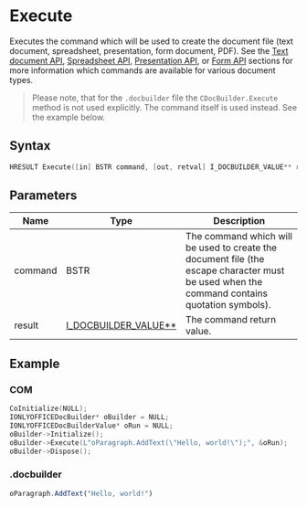 # Execute

Executes the command which will be used to create the document file (text document, spreadsheet, presentation, form document, PDF). See the [Text document API](../../../../Office%20API/Usage%20API/Text%20Document%20API/Text%20Document%20API.md), [Spreadsheet API](../../../../Office%20API/Usage%20API/Spreadsheet%20API/Spreadsheet%20API.md), [Presentation API](../../../../Office%20API/Usage%20API/Presentation%20API/Presentation%20API.md), or [Form API](../../../../Office%20API/Usage%20API/Form%20API/Form%20API.md) sections for more information which commands are available for various document types.

> Please note, that for the `.docbuilder` file the `CDocBuilder.Execute` method is not used explicitly. The command itself is used instead. See the example below.

## Syntax

```cpp
HRESULT Execute([in] BSTR command, [out, retval] I_DOCBUILDER_VALUE** result);
```

## Parameters

| **Name** | **Type**                                                        | **Description**                                                                                                                             |
| -------- | --------------------------------------------------------------- | ------------------------------------------------------------------------------------------------------------------------------------------- |
| command  | BSTR                                                            | The command which will be used to create the document file (the escape character must be used when the command contains quotation symbols). |
| result   | [I_DOCBUILDER_VALUE**](../CDocBuilderValue/CDocBuilderValue.md) | The command return value.                                                                                                                   |

## Example

### COM

```cpp
CoInitialize(NULL);
IONLYOFFICEDocBuilder* oBuilder = NULL;
IONLYOFFICEDocBuilderValue* oRun = NULL;
oBuilder->Initialize();
oBuilder->Execute(L"oParagraph.AddText(\"Hello, world!\");", &oRun);
oBuilder->Dispose();
```

### .docbuilder

```ts
oParagraph.AddText("Hello, world!")
```
